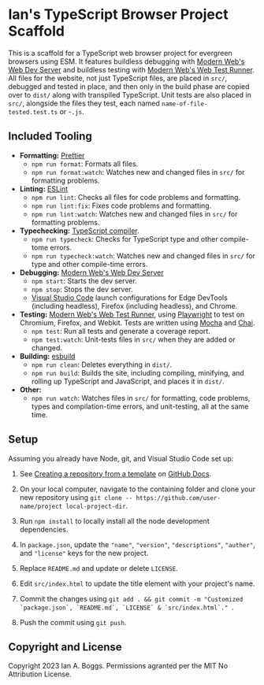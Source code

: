 # Ian's TypeScript Browser Project Scaffold

This is a scaffold for a TypeScript web browser project for evergreen browsers using ESM. It features buildless debugging with [Modern Web's Web Dev Server](https://modern-web.dev/docs/dev-server/overview/) and buildless testing with [Modern Web's Web Test Runner](https://modern-web.dev/docs/test-runner/overview/). All files for the website, not just TypeScript files, are placed in `src/`, debugged and tested in place, and then only in the build phase are copied over to `dist/` along with transpiled TypeScript. Unit tests are also placed in `src/`, alongside the files they test, each named `name-of-file-tested.test.ts` or -`.js`.

## Included Tooling

- **Formatting:** [Prettier](https://prettier.io/)
  - `npm run format`: Formats all files.
  - `npm run format:watch`: Watches new and changed files in `src/` for formatting problems.
- **Linting:** [ESLint](https://eslint.org/)
  - `npm run lint`: Checks all files for code problems and formatting.
  - `npm run lint:fix`: Fixes code problems and formatting.
  - `npm run lint:watch`: Watches new and changed files in `src/` for formatting problems.
- **Typechecking:** [TypeScript compiler](https://www.typescriptlang.org/docs/handbook/compiler-options.html).
  - `npm run typecheck`: Checks for TypeScript type and other compile-tome errors.
  - `npm run typecheck:watch`: Watches new and changed files in `src/` for type and other compile-time errors.
- **Debugging:** [Modern Web's Web Dev Server](https://modern-web.dev/docs/dev-server/overview/)
  - `npm start`: Starts the dev server.
  - `npm stop`: Stops the dev server.
  - [Visual Studio Code](https://code.visualstudio.com/) launch configurations for Edge DevTools (including headless), Firefox (including headless), and Chrome.
- **Testing:** [Modern Web's Web Test Runner](https://modern-web.dev/docs/test-runner/overview/), using [Playwright](https://playwright.dev/) to test on Chromium, Firefox, and Webkit. Tests are written using [Mocha](https://mochajs.org/) and [Chai](https://www.chaijs.com/).
  - `npm test`: Run all tests and generate a coverage report.
  - `npm test:watch`: Unit-tests files in `src/` when they are added or changed.
- **Building:** [esbuild](https://esbuild.github.io/)
  - `npm run clean`: Deletes everything in `dist/`.
  - `npm run build`: Builds the site, including compiling, minifying, and rolling up TypeScript and JavaScript, and places it in `dist/`.
- **Other:**
  - `npm run watch`: Watches files in `src/` for formatting, code problems, types and compilation-time errors, and unit-testing, all at the same time.

## Setup

Assuming you already have Node, git, and Visual Studio Code set up:

1. See [Creating a repository from a template](https://docs.github.com/en/repositories/creating-and-managing-repositories/creating-a-repository-from-a-template) on [GitHub Docs](https://docs.github.com/).

1. On your local computer, navigate to the containing folder and clone your new repository using `git clone -- https://github.com/user-name/project local-project-dir`.

1. Run `npm install` to locally install all the node development dependencies.

1. In `package.json`, update the `"name"`, `"version"`, `"descriptions"`, `"auther"`, and `"license"` keys for the new project.

1. Replace `README.md` and update or delete `LICENSE`.

1. Edit `src/index.html` to update the title element with your project's name.

1. Commit the changes using `` git add . && git commit -m "Customized `package.json`, `README.md`, `LICENSE` & `src/index.html`."  ``.

1. Push the commit using `git push`.

## Copyright and License

Copyright 2023 Ian A. Boggs. Permissions agranted per the MIT No Attribution License.
